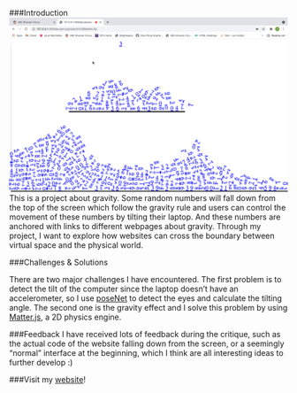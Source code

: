 ###Introduction
![Gravity](gravity.png)
This is a project about gravity. Some random numbers will fall down from the top of the screen which follow the gravity rule and users can control the movement of these numbers by tilting their laptop. And these numbers are anchored with links to different webpages about gravity. Through my project, I want to explore how  websites can cross the boundary between virtual space and the physical world.

###Challenges & Solutions

There are two major challenges I have encountered. The first problem is to detect the tilt of the computer since the laptop doesn’t have an accelerometer, so I use [poseNet](https://ml5js.org/) to detect the eyes and calculate the tilting angle. The second one is the gravity effect and I solve this problem by using [Matter.js](https://brm.io/matter-js/), a 2D physics engine.

###Feedback
I have received lots of feedback during the critique, such as the actual code of the website falling down from the screen, or a seemingly “normal” interface at the beginning, which I think are all interesting ideas to further develop :)

###Visit my [website](https://xiao-peng-sophie.github.io/abc-student-repo/projects/projectA+MatterJS/index.html)!
